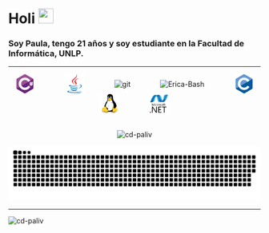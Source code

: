 <h1 align="left">Holi <img src="https://raw.githubusercontent.com/MartinHeinz/MartinHeinz/master/wave.gif" width="30px" height="30px" /> </h1>
<h3 align="left">Soy Paula, tengo 21 años y soy estudiante en la Facultad de Informática, UNLP.</h3>

<div style="display: inline_block" align="center">
  <hr>
  <img height="40" align="center" alt="csharp" height="30" width="40" src="https://raw.githubusercontent.com/devicons/devicon/master/icons/csharp/csharp-original.svg">
 &nbsp;&nbsp;&nbsp;&nbsp;&nbsp;&nbsp;&nbsp;&nbsp;&nbsp;&nbsp;&nbsp;&nbsp;&nbsp;
  <img height="40" align="center" alt="java" height="30" width="40" src="https://raw.githubusercontent.com/devicons/devicon/master/icons/java/java-original.svg">
 &nbsp;&nbsp;&nbsp;&nbsp;&nbsp;&nbsp;&nbsp;&nbsp;&nbsp;&nbsp;&nbsp;&nbsp;&nbsp;
  <img height="40" align="center" alt="git" height="30" width="40" src="https://www.vectorlogo.zone/logos/git-scm/git-scm-icon.svg">
 &nbsp;&nbsp;&nbsp;&nbsp;&nbsp;&nbsp;&nbsp;&nbsp;&nbsp;&nbsp;&nbsp;&nbsp;&nbsp;
  <img height="40" align="center" alt="Erica-Bash" height="30" width="40" src="https://www.vectorlogo.zone/logos/gnu_bash/gnu_bash-icon.svg">
 &nbsp;&nbsp;&nbsp;&nbsp;&nbsp;&nbsp;&nbsp;&nbsp;&nbsp;&nbsp;&nbsp;&nbsp;&nbsp;
  <img height="40" align="center" alt="Erica-C" height="30" width="40" src="https://raw.githubusercontent.com/devicons/devicon/master/icons/c/c-original.svg">
  &nbsp;&nbsp;&nbsp;&nbsp;&nbsp;&nbsp;&nbsp;&nbsp;&nbsp;&nbsp;&nbsp;&nbsp;&nbsp;
  <img height="40" align="center" alt="Erica-Linux" height="30" width="40" src="https://raw.githubusercontent.com/devicons/devicon/master/icons/linux/linux-original.svg">
  &nbsp;&nbsp;&nbsp;&nbsp;&nbsp;&nbsp;&nbsp;&nbsp;&nbsp;&nbsp;&nbsp;&nbsp;&nbsp;
   <img height="40" align="center" alt="dotnet" height="30" width="40" img src="https://raw.githubusercontent.com/devicons/devicon/master/icons/dot-net/dot-net-original-wordmark.svg"/> </a>
   &nbsp;&nbsp;&nbsp;&nbsp;&nbsp;&nbsp;&nbsp;&nbsp;&nbsp;&nbsp;&nbsp;&nbsp;&nbsp;
</div>

<div align="center">
  &nbsp;&nbsp;&nbsp;&nbsp;&nbsp;&nbsp;&nbsp;&nbsp;&nbsp;&nbsp;&nbsp;&nbsp;&nbsp;
  <p><img align="center" src="https://github-readme-stats.vercel.app/api/top-langs?username=cd-paliv&show_icons=false&locale=en&layout=compact&custom_title=Lenguajes más usados&theme=synthwave" alt="cd-paliv" /></p>
  <img src="https://github.com/cd-paliv/cd-paliv/blob/output/github-contribution-grid-snake.svg"/>
  <hr>
</div>
  
<p align="left"> <img src="https://komarev.com/ghpvc/?username=cd-paliv&label=Views&color=800080&style=flat" alt="cd-paliv" /> </p>
